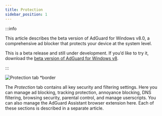 ```yaml
---
title: Protection
sidebar_position: 1
---
```


:::info

This article describes the beta version of AdGuard for Windows v8.0, a comprehensive ad blocker that protects your device at the system level.

This is a beta release and still under development. If you’d like to try it, download the [beta version of AdGuard for Windows v8](https://agrd.io/adguard_for_windows_8_beta).

:::

![Protection tab *border](https://cdn.adtidy.org/content/kb/ad_blocker/windows/version_8/protection/protection.png)

The *Protection* tab contains all key security and filtering settings. Here you can manage ad blocking, tracking protection, annoyance blocking, DNS filtering, browsing security, parental control, and manage userscripts. You can also manage the AdGuard Assistant browser extension here. Each of these sections is described in a separate article.

